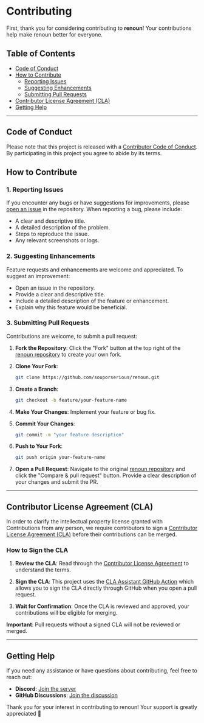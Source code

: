 # Contributing

First, thank you for considering contributing to **renoun**! Your contributions help make renoun better for everyone.

## Table of Contents

- [Code of Conduct](#code-of-conduct)
- [How to Contribute](#how-to-contribute)
  - [Reporting Issues](#reporting-issues)
  - [Suggesting Enhancements](#suggesting-enhancements)
  - [Submitting Pull Requests](#submitting-pull-requests)
- [Contributor License Agreement (CLA)](#contributor-license-agreement-cla)
- [Getting Help](#getting-help)

---

## Code of Conduct

Please note that this project is released with a [Contributor Code of Conduct](CODE_OF_CONDUCT.md). By participating in this project you agree to abide by its terms.

## How to Contribute

### 1. Reporting Issues

If you encounter any bugs or have suggestions for improvements, please [open an issue](https://github.com/souporserious/renoun/issues) in the repository. When reporting a bug, please include:

- A clear and descriptive title.
- A detailed description of the problem.
- Steps to reproduce the issue.
- Any relevant screenshots or logs.

### 2. Suggesting Enhancements

Feature requests and enhancements are welcome and appreciated. To suggest an improvement:

- Open an issue in the repository.
- Provide a clear and descriptive title.
- Include a detailed description of the feature or enhancement.
- Explain why this feature would be beneficial.

### 3. Submitting Pull Requests

Contributions are welcome, to submit a pull request:

1. **Fork the Repository**: Click the "Fork" button at the top right of the [renoun repository](https://github.com/souporserious/renoun) to create your own fork.

2. **Clone Your Fork**:
   ```bash
   git clone https://github.com/souporserious/renoun.git
   ```
3. **Create a Branch**:
   ```bash
   git checkout -b feature/your-feature-name
   ```
4. **Make Your Changes**: Implement your feature or bug fix.

5. **Commit Your Changes**:
   ```bash
   git commit -m "your feature description"
   ```
6. **Push to Your Fork**:
   ```bash
   git push origin your-feature-name
   ```
7. **Open a Pull Request**: Navigate to the original [renoun repository](https://github.com/souporserious/renoun) and click the "Compare & pull request" button. Provide a clear description of your changes and submit the PR.

---

## Contributor License Agreement (CLA)

In order to clarify the intellectual property license granted with Contributions from any person, we require contributors to sign a [Contributor License Agreement (CLA)](CLA.md) before their contributions can be merged.

### How to Sign the CLA

1. **Review the CLA**: Read through the [Contributor License Agreement](/CLA.md) to understand the terms.

2. **Sign the CLA**: This project uses the [CLA Assistant GitHub Action](https://github.com/contributor-assistant/github-action) which allows you to sign the CLA directly through GitHub when you open a pull request.

3. **Wait for Confirmation**: Once the CLA is reviewed and approved, your contributions will be eligible for merging.

**Important**: Pull requests without a signed CLA will not be reviewed or merged.

---

## Getting Help

If you need any assistance or have questions about contributing, feel free to reach out:

- **Discord**: [Join the server](https://discord.gg/7Mf4xEBYx9)
- **GitHub Discussions**: [Join the discussion](https://github.com/souporserious/renoun/discussions)

Thank you for your interest in contributing to renoun! Your support is greatly appreciated 🙏
